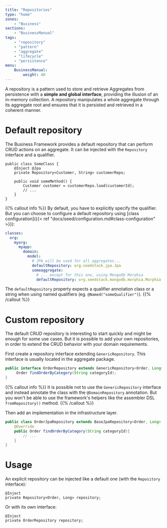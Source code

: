 ```yaml
---
title: "Repositories"
type: "home"
zones:
    - "Business"
sections:
    - "BusinessManual"
tags:
    - "repository"
    - "pattern"
    - "aggregate"
    - "lifecycle"
    - "persistence"
menu:
    BusinessManual:
        weight: 40
---
```


A repository is a pattern used to store and retrieve Aggregates from persistence with a **simple and global interface**,
providing the illusion of an in-memory collection. A repository manipulates a whole aggregate through its aggregate 
root and ensures that it is persisted and retrieved in a coherent manner.<!--more-->

# Default repository

The Business Framework provides a default repository that can perform CRUD actions on an aggregate.
It can be injected with the `Repository` interface and a qualifier.

```
public class SomeClass {
    @Inject @Jpa
    private Repository<Customer, String> customerRepo;
    
    public void someMethod() {
        Customer customer = customerRepo.load(customerId);
        // ...
    }
}
```

{{% callout info %}}
By default, you have to explicitly specify the qualifier. But you can choose to configure a default repository using 
[class configuration]({{< ref "docs/seed/configuration.md#class-configuration" >}}):

```yaml
classes:
  org:
    myorg:
      myapp:
        domain:
          model:
            # JPA will be used for all aggregates... 
            defaultRepository: org.seedstack.jpa.Jpa
            someaggregate:
              # ... except for this one, using MongoDb Morphia
              defaultRepository: org.seedstack.mongodb.morphia.Morphia
```

The `defaultRepository` property expects a qualifier annotation class or a string when using named qualifiers (eg. `@Named("someQualifier")`).
{{% /callout %}}

# Custom repository

The default CRUD repository is interesting to start quickly and might be enough for some use cases. But it is possible to 
add your own repositories, in order to extend the CRUD behavior with your domain
requirements.


First create a repository interface extending `GenericRepository`. This interface is usually located in the aggregate package.

```java
public interface OrderRepository extends GenericRepository<Order, Long> {
     Order findOrderByCategory(String categoryId);
}
```

{{% callout info %}}
It is possible not to use the `GenericRepository` interface and instead annotate the class with the `@DomainRepository` annotation.
But you won't be able to use the framework's helpers like the assembler DSL `fromRepository()` method.
{{% /callout %}}

Then add an implementation in the infrastructure layer.

```java
public class OrderJpaRepository extends BaseJpaRepository<Order, Long> implements OrderRepository {
    @Override
    public Order findOrderByCategory(String categoryId){ 
        // ... 
    }
}
```

# Usage

An explicit repository can be injected like a default one (with the `Repository` interface):

```
@Inject
private Repository<Order, Long> repository;
```

Or with its own interface:

```
@Inject
private OrderRepository repository;
```
